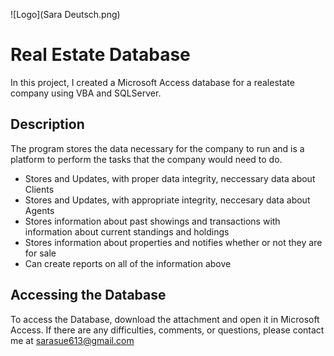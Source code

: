 ![Logo](Sara Deutsch.png)
# Real Estate Database

In this project, I created a Microsoft Access database for a realestate company using VBA and SQLServer. 

## Description

The program stores the data necessary for the company to run and is a platform to perform the tasks that the company would need to do.
- Stores and Updates, with proper data integrity, neccessary data about Clients
- Stores and Updates, with appropriate integrity, neccesary data about Agents
- Stores information about past showings and transactions with information about current standings and holdings
- Stores information about properties and notifies whether or not they are for sale
- Can create reports on all of the information above

## Accessing the Database

To access the Database, download the attachment and open it in Microsoft Access. 
If there are any difficulties, comments, or questions, please contact me at sarasue613@gmail.com
